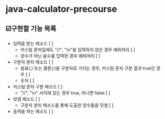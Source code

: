 # java-calculator-precourse

## ☑️구현할 기능 목록
- 입력을 받는 메소드 [ ]
  - 커스텀 문자임에도 "//", "\n"을 입력하지 않은 경우 예외처리 [ ]
  - 양수가 아닌 음수를 입력한 경우 예외처리 [ ]
- 구분자 분리 메소드 [ ]
  - 쉼표(,) 또는 콜론(:)을 구분자로 가지는 경우, 커스텀 문자 구분 결과 true인 경우 [ ]
  - 숫자 [ ]
- 커스텀 문자 구분 메소드 [ ]
  - "//", "\n" 사이에 있는 경우 true, 아니면 false [ ]
- 덧셈 메소드 [ ]
  - 구분자 분리 메소드를 통해 도출한 양수들을 덧셈 [ ]
- 출력을 하는 메소드 [ ]